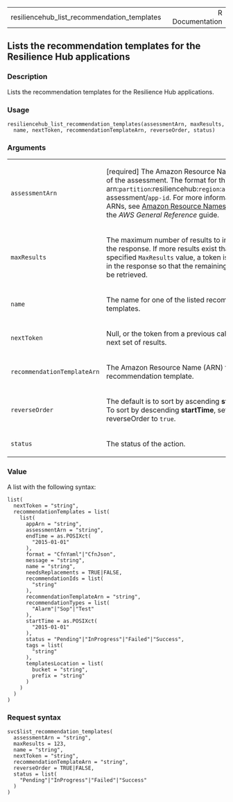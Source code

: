 <table style="width: 100%;">
<tbody>
<tr class="odd">
<td>resiliencehub_list_recommendation_templates</td>
<td style="text-align: right;">R Documentation</td>
</tr>
</tbody>
</table>

## Lists the recommendation templates for the Resilience Hub applications

### Description

Lists the recommendation templates for the Resilience Hub applications.

### Usage

    resiliencehub_list_recommendation_templates(assessmentArn, maxResults,
      name, nextToken, recommendationTemplateArn, reverseOrder, status)

### Arguments

<table>
<colgroup>
<col style="width: 35%" />
<col style="width: 65%" />
</colgroup>
<tbody>
<tr class="odd">
<td><code
id="resiliencehub_list_recommendation_templates_:_assessmentArn">assessmentArn</code></td>
<td><p>[required] The Amazon Resource Name (ARN) of the assessment. The
format for this ARN is:
arn:<code>partition</code>:resiliencehub:<code>region</code>:<code>account</code>:app-assessment/<code>app-id</code>.
For more information about ARNs, see <a
href="https://docs.aws.amazon.com/IAM/latest/UserGuide/reference-arns.html">Amazon
Resource Names (ARNs)</a> in the <em>AWS General Reference</em>
guide.</p></td>
</tr>
<tr class="even">
<td><code
id="resiliencehub_list_recommendation_templates_:_maxResults">maxResults</code></td>
<td><p>The maximum number of results to include in the response. If more
results exist than the specified <code>MaxResults</code> value, a token
is included in the response so that the remaining results can be
retrieved.</p></td>
</tr>
<tr class="odd">
<td><code
id="resiliencehub_list_recommendation_templates_:_name">name</code></td>
<td><p>The name for one of the listed recommendation templates.</p></td>
</tr>
<tr class="even">
<td><code
id="resiliencehub_list_recommendation_templates_:_nextToken">nextToken</code></td>
<td><p>Null, or the token from a previous call to get the next set of
results.</p></td>
</tr>
<tr class="odd">
<td><code
id="resiliencehub_list_recommendation_templates_:_recommendationTemplateArn">recommendationTemplateArn</code></td>
<td><p>The Amazon Resource Name (ARN) for a recommendation
template.</p></td>
</tr>
<tr class="even">
<td><code
id="resiliencehub_list_recommendation_templates_:_reverseOrder">reverseOrder</code></td>
<td><p>The default is to sort by ascending <strong>startTime</strong>.
To sort by descending <strong>startTime</strong>, set reverseOrder to
<code>true</code>.</p></td>
</tr>
<tr class="odd">
<td><code
id="resiliencehub_list_recommendation_templates_:_status">status</code></td>
<td><p>The status of the action.</p></td>
</tr>
</tbody>
</table>

### Value

A list with the following syntax:

    list(
      nextToken = "string",
      recommendationTemplates = list(
        list(
          appArn = "string",
          assessmentArn = "string",
          endTime = as.POSIXct(
            "2015-01-01"
          ),
          format = "CfnYaml"|"CfnJson",
          message = "string",
          name = "string",
          needsReplacements = TRUE|FALSE,
          recommendationIds = list(
            "string"
          ),
          recommendationTemplateArn = "string",
          recommendationTypes = list(
            "Alarm"|"Sop"|"Test"
          ),
          startTime = as.POSIXct(
            "2015-01-01"
          ),
          status = "Pending"|"InProgress"|"Failed"|"Success",
          tags = list(
            "string"
          ),
          templatesLocation = list(
            bucket = "string",
            prefix = "string"
          )
        )
      )
    )

### Request syntax

    svc$list_recommendation_templates(
      assessmentArn = "string",
      maxResults = 123,
      name = "string",
      nextToken = "string",
      recommendationTemplateArn = "string",
      reverseOrder = TRUE|FALSE,
      status = list(
        "Pending"|"InProgress"|"Failed"|"Success"
      )
    )
